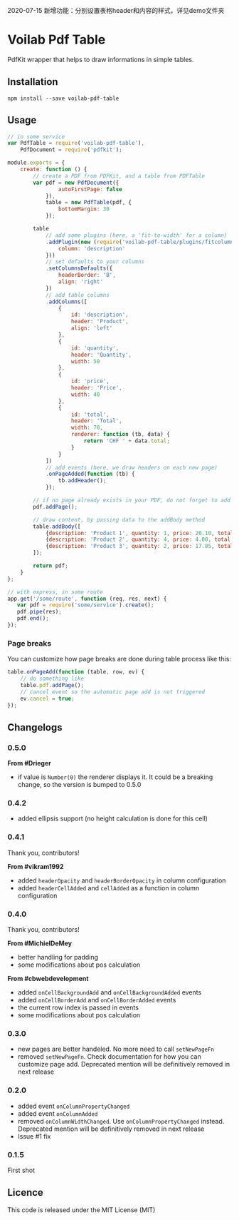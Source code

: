 
2020-07-15 新增功能：分别设置表格header和内容的样式，详见demo文件夹


Voilab Pdf Table
====================

PdfKit wrapper that helps to draw informations in simple tables.

## Installation

```
npm install --save voilab-pdf-table
```

## Usage

```js
// in some service
var PdfTable = require('voilab-pdf-table'),
    PdfDocument = require('pdfkit');

module.exports = {
    create: function () {
        // create a PDF from PDFKit, and a table from PDFTable
        var pdf = new PdfDocument({
                autoFirstPage: false
            }),
            table = new PdfTable(pdf, {
                bottomMargin: 30
            });

        table
            // add some plugins (here, a 'fit-to-width' for a column)
            .addPlugin(new (require('voilab-pdf-table/plugins/fitcolumn'))({
                column: 'description'
            }))
            // set defaults to your columns
            .setColumnsDefaults({
                headerBorder: 'B',
                align: 'right'
            })
            // add table columns
            .addColumns([
                {
                    id: 'description',
                    header: 'Product',
                    align: 'left'
                },
                {
                    id: 'quantity',
                    header: 'Quantity',
                    width: 50
                },
                {
                    id: 'price',
                    header: 'Price',
                    width: 40
                },
                {
                    id: 'total',
                    header: 'Total',
                    width: 70,
                    renderer: function (tb, data) {
                        return 'CHF ' + data.total;
                    }
                }
            ])
            // add events (here, we draw headers on each new page)
            .onPageAdded(function (tb) {
                tb.addHeader();
            });

        // if no page already exists in your PDF, do not forget to add one
        pdf.addPage();

        // draw content, by passing data to the addBody method
        table.addBody([
            {description: 'Product 1', quantity: 1, price: 20.10, total: 20.10},
            {description: 'Product 2', quantity: 4, price: 4.00, total: 16.00},
            {description: 'Product 3', quantity: 2, price: 17.85, total: 35.70}
        ]);

        return pdf;
    }
};
```

```js
// with express, in some route
app.get('/some/route', function (req, res, next) {
   var pdf = require('some/service').create();
   pdf.pipe(res);
   pdf.end();
});
```

### Page breaks

You can customize how page breaks are done during table process like this:

```js
table.onPageAdd(function (table, row, ev) {
    // do something like
    table.pdf.addPage();
    // cancel event so the automatic page add is not triggered
    ev.cancel = true;
});
```

## Changelogs

### 0.5.0
**From #Drieger**

+ if value is `Number(0)` the renderer displays it. It could be a breaking
change, so the version is bumped to 0.5.0

### 0.4.2
+ added ellipsis support (no height calculation is done for this cell)

### 0.4.1
Thank you, contributors!

**From #vikram1992**

+ added `headerOpacity` and `headerBorderOpacity` in column configuration
+ added `headerCellAdded` and `cellAdded` as a function in column configuration

### 0.4.0
Thank you, contributors!

**From #MichielDeMey**

+ better handling for padding
+ some modifications about pos calculation

**From #cbwebdevelopment**

+ added `onCellBackgroundAdd` and `onCellBackgroundAdded` events
+ added `onCellBorderAdd` and `onCellBorderAdded` events
+ the current row index is passed in events
+ some modifications about pos calculation

### 0.3.0
+ new pages are better handeled. No more need to call `setNewPageFn`
+ removed `setNewPageFn`. Check documentation for how you can customize page
add. Deprecated mention will be definitively removed in next release

### 0.2.0
+ added event `onColumnPropertyChanged`
+ added event `onColumnAdded`
+ removed `onColumnWidthChanged`. Use `onColumnPropertyChanged` instead.
Deprecated mention will be definitively removed in next release
+ Issue #1 fix

### 0.1.5
First shot

## Licence

This code is released under the MIT License (MIT)
